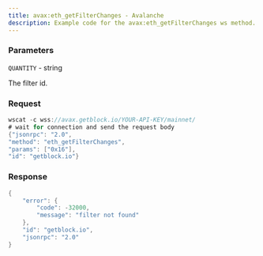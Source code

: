 ```yaml
---
title: avax:eth_getFilterChanges - Avalanche
description: Example code for the avax:eth_getFilterChanges ws method. Сomplete guide on how to use avax:eth_getFilterChanges ws in GetBlock.io Web3 documentation.
---
```


### Parameters


`QUANTITY` - string

The filter id.

### Request

``` java
wscat -c wss://avax.getblock.io/YOUR-API-KEY/mainnet/ 
# wait for connection and send the request body 
{"jsonrpc": "2.0",
"method": "eth_getFilterChanges",
"params": ["0x16"],
"id": "getblock.io"}
```

###  Response

``` java
{
    "error": {
        "code": -32000,
        "message": "filter not found"
    },
    "id": "getblock.io",
    "jsonrpc": "2.0"
}
```

